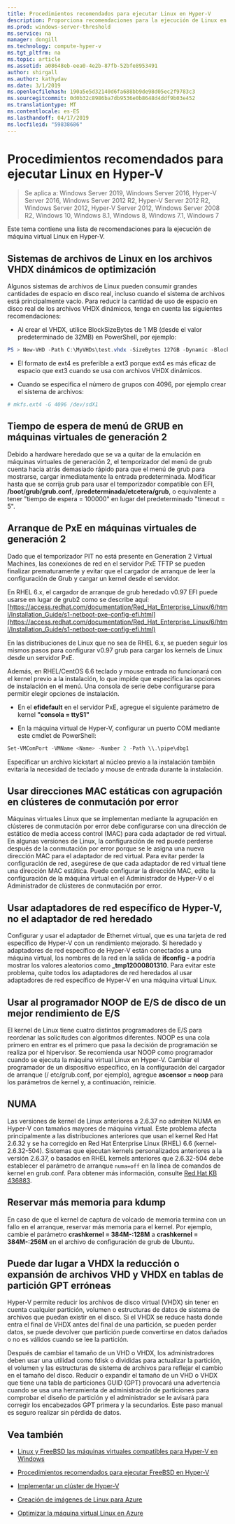 ```yaml
---
title: Procedimientos recomendados para ejecutar Linux en Hyper-V
description: Proporciona recomendaciones para la ejecución de Linux en una máquina virtual
ms.prod: windows-server-threshold
ms.service: na
manager: dongill
ms.technology: compute-hyper-v
ms.tgt_pltfrm: na
ms.topic: article
ms.assetid: a08648eb-eea0-4e2b-87fb-52bfe8953491
author: shirgall
ms.author: kathydav
ms.date: 3/1/2019
ms.openlocfilehash: 190a5e5d32140d6fa688bb9de98d05ec2f9783c3
ms.sourcegitcommit: 0d0b32c8986ba7db9536e0b8648d4ddf9b03e452
ms.translationtype: MT
ms.contentlocale: es-ES
ms.lasthandoff: 04/17/2019
ms.locfileid: "59838686"
---
```

# <a name="best-practices-for-running-linux-on-hyper-v"></a>Procedimientos recomendados para ejecutar Linux en Hyper-V

>Se aplica a: Windows Server 2019, Windows Server 2016, Hyper-V Server 2016, Windows Server 2012 R2, Hyper-V Server 2012 R2, Windows Server 2012, Hyper-V Server 2012, Windows Server 2008 R2, Windows 10, Windows 8.1, Windows 8, Windows 7.1, Windows 7

Este tema contiene una lista de recomendaciones para la ejecución de máquina virtual Linux en Hyper-V.

## <a name="tuning-linux-file-systems-on-dynamic-vhdx-files"></a>Sistemas de archivos de Linux en los archivos VHDX dinámicos de optimización

Algunos sistemas de archivos de Linux pueden consumir grandes cantidades de espacio en disco real, incluso cuando el sistema de archivos está principalmente vacío. Para reducir la cantidad de uso de espacio en disco real de los archivos VHDX dinámicos, tenga en cuenta las siguientes recomendaciones:

* Al crear el VHDX, utilice BlockSizeBytes de 1 MB (desde el valor predeterminado de 32MB) en PowerShell, por ejemplo:

```Powershell
PS > New-VHD -Path C:\MyVHDs\test.vhdx -SizeBytes 127GB -Dynamic -BlockSizeBytes 1MB
```

* El formato de ext4 es preferible a ext3 porque ext4 es más eficaz de espacio que ext3 cuando se usa con archivos VHDX dinámicos.

* Cuando se especifica el número de grupos con 4096, por ejemplo crear el sistema de archivos:

```bash
# mkfs.ext4 -G 4096 /dev/sdX1

```

## <a name="grub-menu-timeout-on-generation-2-virtual-machines"></a>Tiempo de espera de menú de GRUB en máquinas virtuales de generación 2

Debido a hardware heredado que se va a quitar de la emulación en máquinas virtuales de generación 2, el temporizador del menú de grub cuenta hacia atrás demasiado rápido para que el menú de grub para mostrarse, cargar inmediatamente la entrada predeterminada. Modificar hasta que se corrija grub para usar el temporizador compatible con EFI, **/boot/grub/grub.conf**, /**predeterminada/etcetera/grub**, o equivalente a tener "tiempo de espera = 100000" en lugar del predeterminado "timeout = 5".

## <a name="pxe-boot-on-generation-2-virtual-machines"></a>Arranque de PxE en máquinas virtuales de generación 2

Dado que el temporizador PIT no está presente en Generation 2 Virtual Machines, las conexiones de red en el servidor PxE TFTP se pueden finalizar prematuramente y evitar que el cargador de arranque de leer la configuración de Grub y cargar un kernel desde el servidor.

En RHEL 6.x, el cargador de arranque de grub heredado v0.97 EFI puede usarse en lugar de grub2 como se describe aquí: [https://access.redhat.com/documentation/Red_Hat_Enterprise_Linux/6/html/Installation_Guide/s1-netboot-pxe-config-efi.html](https://access.redhat.com/documentation/Red_Hat_Enterprise_Linux/6/html/Installation_Guide/s1-netboot-pxe-config-efi.html)

En las distribuciones de Linux que no sea de RHEL 6.x, se pueden seguir los mismos pasos para configurar v0.97 grub para cargar los kernels de Linux desde un servidor PxE.

Además, en RHEL/CentOS 6.6 teclado y mouse entrada no funcionará con el kernel previo a la instalación, lo que impide que especifica las opciones de instalación en el menú. Una consola de serie debe configurarse para permitir elegir opciones de instalación.

* En el **efidefault** en el servidor PxE, agregue el siguiente parámetro de kernel **"consola = ttyS1"**

* En la máquina virtual de Hyper-V, configurar un puerto COM mediante este cmdlet de PowerShell:

```Powershell
Set-VMComPort -VMName <Name> -Number 2 -Path \\.\pipe\dbg1

```

Especificar un archivo kickstart al núcleo previo a la instalación también evitaría la necesidad de teclado y mouse de entrada durante la instalación.

## <a name="use-static-mac-addresses-with-failover-clustering"></a>Usar direcciones MAC estáticas con agrupación en clústeres de conmutación por error

Máquinas virtuales Linux que se implementan mediante la agrupación en clústeres de conmutación por error debe configurarse con una dirección de estático de media access control (MAC) para cada adaptador de red virtual. En algunas versiones de Linux, la configuración de red puede perderse después de la conmutación por error porque se le asigna una nueva dirección MAC para el adaptador de red virtual. Para evitar perder la configuración de red, asegúrese de que cada adaptador de red virtual tiene una dirección MAC estática. Puede configurar la dirección MAC, edite la configuración de la máquina virtual en el Administrador de Hyper-V o el Administrador de clústeres de conmutación por error.

## <a name="use-hyper-v-specific-network-adapters-not-the-legacy-network-adapter"></a>Usar adaptadores de red específico de Hyper-V, no el adaptador de red heredado

Configurar y usar el adaptador de Ethernet virtual, que es una tarjeta de red específico de Hyper-V con un rendimiento mejorado. Si heredado y adaptadores de red específico de Hyper-V están conectados a una máquina virtual, los nombres de la red en la salida de **ifconfig - a** podría mostrar los valores aleatorios como **_tmp12000801310**. Para evitar este problema, quite todos los adaptadores de red heredados al usar adaptadores de red específico de Hyper-V en una máquina virtual Linux.

## <a name="use-io-scheduler-noop-for-better-disk-io-performance"></a>Usar al programador NOOP de E/S de disco de un mejor rendimiento de E/S

El kernel de Linux tiene cuatro distintos programadores de E/S para reordenar las solicitudes con algoritmos diferentes. NOOP es una cola primero en entrar es el primero que pasa la decisión de programación se realiza por el hipervisor. Se recomienda usar NOOP como programador cuando se ejecuta la máquina virtual Linux en Hyper-V. Cambiar el programador de un dispositivo específico, en la configuración del cargador de arranque (/ etc/grub.conf, por ejemplo), agregue **ascensor = noop** para los parámetros de kernel y, a continuación, reinicie.

## <a name="numa"></a>NUMA

Las versiones de kernel de Linux anteriores a 2.6.37 no admiten NUMA en Hyper-V con tamaños mayores de máquina virtual. Este problema afecta principalmente a las distribuciones anteriores que usan el kernel Red Hat 2.6.32 y se ha corregido en Red Hat Enterprise Linux (RHEL) 6.6 (kernel-2.6.32-504). Sistemas que ejecutan kernels personalizados anteriores a la versión 2.6.37, o basados en RHEL kernels anteriores que 2.6.32-504 debe establecer el parámetro de arranque `numa=off` en la línea de comandos de kernel en grub.conf. Para obtener más información, consulte [Red Hat KB 436883](https://access.redhat.com/solutions/436883).

## <a name="reserve-more-memory-for-kdump"></a>Reservar más memoria para kdump

En caso de que el kernel de captura de volcado de memoria termina con un fallo en el arranque, reservar más memoria para el kernel. Por ejemplo, cambie el parámetro **crashkernel = 384M-:128M** a **crashkernel = 384M-:256M** en el archivo de configuración de grub de Ubuntu.

## <a name="shrinking-vhdx-or-expanding-vhd-and-vhdx-files-can-result-in-erroneous-gpt-partition-tables"></a>Puede dar lugar a VHDX la reducción o expansión de archivos VHD y VHDX en tablas de partición GPT erróneas

Hyper-V permite reducir los archivos de disco virtual (VHDX) sin tener en cuenta cualquier partición, volumen o estructuras de datos de sistema de archivos que puedan existir en el disco. Si el VHDX se reduce hasta donde entra el final de VHDX antes del final de una partición, se pueden perder datos, se puede devolver que partición puede convertirse en datos dañados o no es válidos cuando se lee la partición.

Después de cambiar el tamaño de un VHD o VHDX, los administradores deben usar una utilidad como fdisk o divididas para actualizar la partición, el volumen y las estructuras de sistema de archivos para reflejar el cambio en el tamaño del disco. Reducir o expandir el tamaño de un VHD o VHDX que tiene una tabla de particiones GUID (GPT) provocará una advertencia cuando se usa una herramienta de administración de particiones para comprobar el diseño de partición y el administrador se le avisará para corregir los encabezados GPT primera y la secundarios. Este paso manual es seguro realizar sin pérdida de datos.

## <a name="see-also"></a>Vea también

* [Linux y FreeBSD las máquinas virtuales compatibles para Hyper-V en Windows](Supported-Linux-and-FreeBSD-virtual-machines-for-Hyper-V-on-Windows.md)

* [Procedimientos recomendados para ejecutar FreeBSD en Hyper-V](Best-practices-for-running-FreeBSD-on-Hyper-V.md)

* [Implementar un clúster de Hyper-V](https://technet.microsoft.com/library/jj863389.aspx)

* [Creación de imágenes de Linux para Azure](https://docs.microsoft.com/en-us/azure/virtual-machines/linux/create-upload-generic)

* [Optimizar la máquina virtual Linux en Azure](https://docs.microsoft.com/en-us/azure/virtual-machines/linux/optimization)
